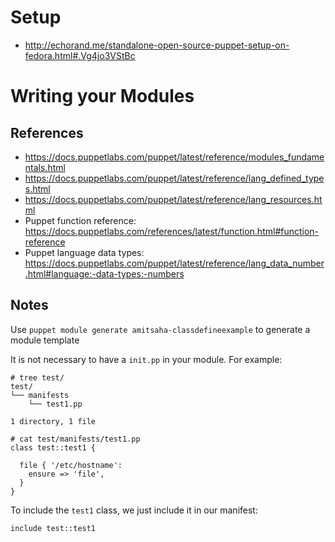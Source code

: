 # Setup

- http://echorand.me/standalone-open-source-puppet-setup-on-fedora.html#.Vg4jo3VStBc

# Writing your Modules

## References

- https://docs.puppetlabs.com/puppet/latest/reference/modules_fundamentals.html
- https://docs.puppetlabs.com/puppet/latest/reference/lang_defined_types.html
- https://docs.puppetlabs.com/puppet/latest/reference/lang_resources.html
- Puppet function reference: https://docs.puppetlabs.com/references/latest/function.html#function-reference
- Puppet language data types: https://docs.puppetlabs.com/puppet/latest/reference/lang_data_number.html#language:-data-types:-numbers


## Notes


Use ``puppet module generate amitsaha-classdefineexample`` to generate a module template



It is not necessary to have a ``init.pp`` in your module. For example:

```
# tree test/
test/
└── manifests
    └── test1.pp

1 directory, 1 file

```
```
# cat test/manifests/test1.pp 
class test::test1 {

  file { '/etc/hostname': 
    ensure => 'file',    
  }
}
```

To include the ``test1`` class, we just include it in our manifest: 
```
include test::test1
```
